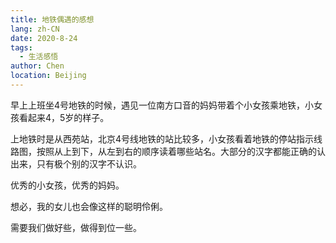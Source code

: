 ```yaml
---
title: 地铁偶遇的感想
lang: zh-CN
date: 2020-8-24
tags:
  - 生活感悟
author: Chen
location: Beijing
---
```


早上上班坐4号地铁的时候，遇见一位南方口音的妈妈带着个小女孩乘地铁，小女孩看起来4，5岁的样子。

上地铁时是从西苑站，北京4号线地铁的站比较多，小女孩看着地铁的停站指示线路图，按照从上到下，从左到右的顺序读着哪些站名。大部分的汉字都能正确的认出来，只有极个别的汉字不认识。

优秀的小女孩，优秀的妈妈。

想必，我的女儿也会像这样的聪明伶俐。

需要我们做好些，做得到位一些。